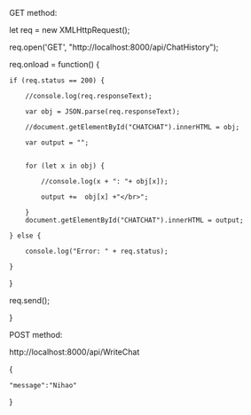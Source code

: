 GET method:

let req = new XMLHttpRequest();

  req.open('GET', "http://localhost:8000/api/ChatHistory");

  req.onload = function() {

    if (req.status == 200) {

        //console.log(req.responseText);

        var obj = JSON.parse(req.responseText);

        //document.getElementById("CHATCHAT").innerHTML = obj;

        var output = "";


        for (let x in obj) {

            //console.log(x + ": "+ obj[x]);

            output +=  obj[x] +"</br>";       

        }
        document.getElementById("CHATCHAT").innerHTML = output;

    } else {

        console.log("Error: " + req.status);

    }

  }
  
  req.send();

}

POST method:

http://localhost:8000/api/WriteChat

{

    "message":"Nihao"

}